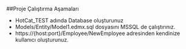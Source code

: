 ﻿##Proje Çalıştırma Aşamaları

- HotCat_TEST adında Database oluşturunuz
- Models/Entity/Model1.edmx.sql dosyasını MSSQL de çalıştırınız.
- https://{host:port}/Employee/NewEmployee adresinden kendinize kullanıcı oluşturunuz.
